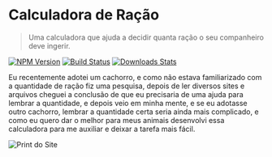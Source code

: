 # Calculadora de Ração
>Uma calculadora que ajuda a decidir quanta ração o seu companheiro deve ingerir.

[![NPM Version][npm-image]][npm-url]
[![Build Status][travis-image]][travis-url]
[![Downloads Stats][npm-downloads]][npm-url]

Eu recentemente adotei um cachorro, e como não estava familiarizado com a quantidade de ração fiz uma pesquisa, depois de ler diversos sites e arquivos cheguei a conclusão de que eu precisaria de uma ajuda para lembrar a quantidade, e depois veio em minha mente, e se eu adotasse outro cachorro, lembrar a quantidade certa seria ainda mais complicado, e como eu quero dar o melhor para meus animais desenvolvi essa calculadora para me auxiliar e deixar a tarefa mais fácil.

![Print do Site](img/cachorrometro.png)


[npm-image]: https://img.shields.io/npm/v/datadog-metrics.svg?style=flat-square
[npm-url]: https://npmjs.org/package/datadog-metrics
[npm-downloads]: https://img.shields.io/npm/dm/datadog-metrics.svg?style=flat-square
[travis-image]: https://img.shields.io/travis/dbader/node-datadog-metrics/master.svg?style=flat-square
[travis-url]: https://travis-ci.org/dbader/node-datadog-metrics
